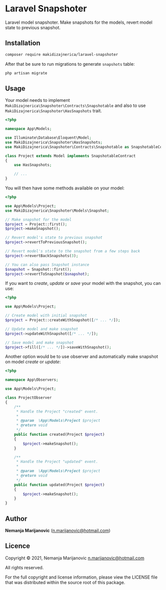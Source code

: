 # Laravel Snapshoter

Laravel model snapshoter. Make snapshots for the models, revert model state to previous snapshot.

## Installation

```bash
composer require makidizajnerica/laravel-snapshoter
```

After that be sure to run migrations to generate `snapshots` table:

```bash
php artisan migrate
```

## Usage

Your model needs to implement `MakiDizajnerica\Snapshoter\Contracts\Snapshotable` and also to use `MakiDizajnerica\Snapshoter\HasSnapshots` trait.

```php
<?php

namespace App\Models;

use Illuminate\Database\Eloquent\Model;
use MakiDizajnerica\Snapshoter\HasSnapshots;
use MakiDizajnerica\Snapshoter\Contracts\Snapshotable as SnapshotableContract;

class Project extends Model implements SnapshotableContract
{
    use HasSnapshots;

    // ...
}
```

You will then have some methods available on your model:

```php
<?php

use App\Models\Project;
use MakiDizajnerica\Snapshoter\Models\Snapshot;

// Make snapshot for the model
$project = Project::first();
$project->makeSnapshot();

// Revert model's state to previous snapshot
$project->revertToPreviousSnapshot();

// Revert model's state to the snapshot from a few steps back
$project->revertBackSnapshots(3);

// You can also pass Snapshot instance
$snapshot = Snapshot::first();
$project->revertToSnapshot($snapshot);
```

If you want to *create*, *update* or *save* your model with the snapshot, you can use:

```php
<?php

use App\Models\Project;

// Create model with initial snapshot
$project = Project::createWithSnapshot([/* ... */]);

// Update model and make snapshot
$project->updateWithSnapshot([/* ... */]);

// Save model and make snapshot
$project->fill([/* ... */])->saveWithSnapshot();
```

Another option would be to use observer and automatically make snapshot on model *create* or *update*: 

```php
<?php

namespace App\Observers;

use App\Models\Project;

class ProjectObserver
{
    /**
     * Handle the Project "created" event.
     *
     * @param  \App\Models\Project $project
     * @return void
     */
    public function created(Project $project)
    {
        $project->makeSnapshot();
    }

    /**
     * Handle the Project "updated" event.
     *
     * @param  \App\Models\Project $project
     * @return void
     */
    public function updated(Project $project)
    {
        $project->makeSnapshot();
    }
}
```

## Author

**Nemanja Marijanovic** (<n.marijanovic@hotmail.com>) 

## Licence

Copyright © 2021, Nemanja Marijanovic <n.marijanovic@hotmail.com>

All rights reserved.

For the full copyright and license information, please view the LICENSE 
file that was distributed within the source root of this package.